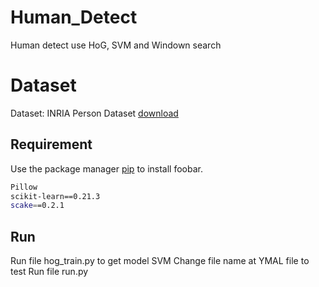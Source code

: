 # Human_Detect
Human detect use HoG, SVM and Windown search

# Dataset
Dataset: INRIA Person Dataset [download](http://pascal.inrialpes.fr/data/human/)

## Requirement

Use the package manager [pip](https://pip.pypa.io/en/stable/) to install foobar.

```bash
Pillow
scikit-learn==0.21.3
scake==0.2.1
```
## Run

Run file hog_train.py to get model SVM
Change file name at YMAL file to test
Run file run.py

